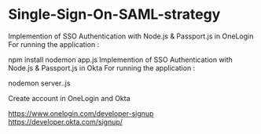# Single-Sign-On-SAML-strategy

Implemention of  SSO Authentication with Node.js & Passport.js in OneLogin
For running the application :

npm install
nodemon app.js
Implemention of  SSO Authentication with Node.js & Passport.js in Okta
For running the application :

nodemon server..js


Create account in OneLogin and Okta

https://www.onelogin.com/developer-signup
https://developer.okta.com/signup/
